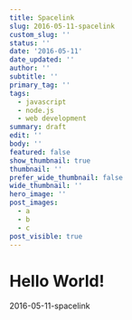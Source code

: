 ```yaml
---
title: Spacelink
slug: 2016-05-11-spacelink
custom_slug: ''
status: ''
date: '2016-05-11'
date_updated: ''
author: ''
subtitle: ''
primary_tag: ''
tags:
  - javascript
  - node.js
  - web development
summary: draft
edit: ''
body: ''
featured: false
show_thumbnail: true
thumbnail: ''
prefer_wide_thumbnail: false
wide_thumbnail: ''
hero_image: ''
post_images:
  - a
  - b
  - c
post_visible: true
---
```

# Hello World!
2016-05-11-spacelink